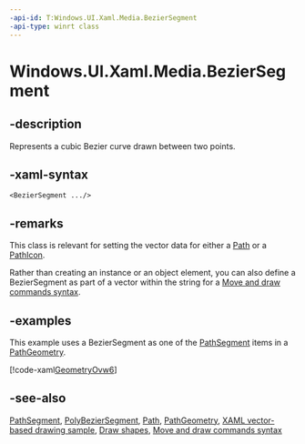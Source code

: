 ```yaml
---
-api-id: T:Windows.UI.Xaml.Media.BezierSegment
-api-type: winrt class
---
```


<!-- Class syntax.
public class BezierSegment : Windows.UI.Xaml.Media.PathSegment, Windows.UI.Xaml.Media.IBezierSegment
-->

# Windows.UI.Xaml.Media.BezierSegment

## -description
Represents a cubic Bezier curve drawn between two points.

## -xaml-syntax
```xaml
<BezierSegment .../>
```


## -remarks
This class is relevant for setting the vector data for either a [Path](../windows.ui.xaml.shapes/path.md) or a [PathIcon](../windows.ui.xaml.controls/pathicon.md).

Rather than creating an instance or an object element, you can also define a BezierSegment as part of a vector within the string for a [Move and draw commands syntax](https://docs.microsoft.com/windows/uwp/xaml-platform/move-draw-commands-syntax).

## -examples
This example uses a BezierSegment as one of the [PathSegment](pathsegment.md) items in a [PathGeometry](pathgeometry.md).



[!code-xaml[GeometryOvw6](../windows.ui.xaml/code/geometries_snip/csharp/GeometryOvw6.xaml#SnippetGeometryOvw6)]

## -see-also
[PathSegment](pathsegment.md), [PolyBezierSegment](polybeziersegment.md), [Path](../windows.ui.xaml.shapes/path.md), [PathGeometry](pathgeometry.md), [XAML vector-based drawing sample](https://github.com/microsoftarchive/msdn-code-gallery-microsoft/tree/master/Official%20Windows%20Platform%20Sample/XAML%20vector-based%20drawing%20sample), [Draw shapes](https://docs.microsoft.com/windows/uwp/graphics/drawing-shapes), [Move and draw commands syntax](https://docs.microsoft.com/windows/uwp/xaml-platform/move-draw-commands-syntax)
